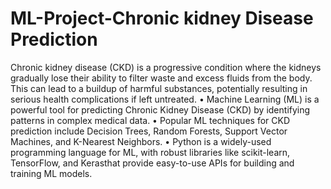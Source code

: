 # ML-Project-Chronic kidney Disease Prediction
Chronic kidney disease (CKD) is a progressive condition where the kidneys gradually lose their ability to filter waste and excess fluids from the body. This can lead to a buildup of harmful substances, potentially resulting in serious health complications if left untreated.
• Machine Learning (ML) is a powerful tool for predicting Chronic Kidney Disease (CKD) by identifying patterns in complex medical data.
• Popular ML techniques for CKD prediction include Decision Trees, Random Forests, Support Vector Machines, and K-Nearest Neighbors.
• Python is a widely-used programming language for ML, with robust libraries like scikit-learn, TensorFlow, and Kerasthat provide easy-to-use APIs for building and training ML models.
